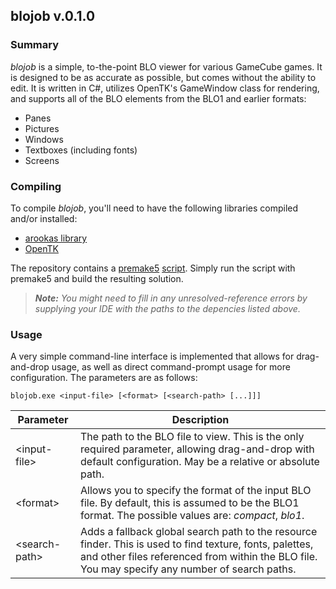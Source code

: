 
## blojob v.0.1.0

### Summary

_blojob_ is a simple, to-the-point BLO viewer for various GameCube games. It is designed to be as accurate as possible, but comes without the ability to edit. It is written in C#, utilizes OpenTK's GameWindow class for rendering, and supports all of the BLO elements from the BLO1 and earlier formats:

- Panes
- Pictures
- Windows
- Textboxes (including fonts)
- Screens

### Compiling

To compile _blojob_, you'll need to have the following libraries compiled and/or installed:

- [arookas library](http://github.com/arookas/arookas)
- [OpenTK](https://github.com/opentk/opentk)

The repository contains a [premake5](https://premake.github.io/) [script](premake5.lua).
Simply run the script with premake5 and build the resulting solution.

> _**Note:** You might need to fill in any unresolved-reference errors by supplying your IDE with the paths to the depencies listed above._

### Usage

A very simple command-line interface is implemented that allows for drag-and-drop usage, as well as direct command-prompt usage for more configuration. The parameters are as follows:

```
blojob.exe <input-file> [<format> [<search-path> [...]]]
```
|Parameter|Description|
|---------|-----------|
|&lt;input-file&gt;|The path to the BLO file to view. This is the only required parameter, allowing drag-and-drop with default configuration. May be a relative or absolute path.|
|&lt;format&gt;|Allows you to specify the format of the input BLO file. By default, this is assumed to be the BLO1 format. The possible values are: _compact_, _blo1_.|
|&lt;search-path&gt;|Adds a fallback global search path to the resource finder. This is used to find texture, fonts, palettes, and other files referenced from within the BLO file. You may specify any number of search paths.|
